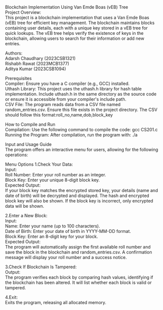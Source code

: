 Blockchain Implementation Using Van Emde Boas (vEB) Tree
<br>
Project Overview:
<br>
This project is a blockchain implementation that uses a Van Emde Boas (vEB) tree for efficient key management. 
The blockchain maintains blocks containing user details, each with a unique key stored in a vEB tree for quick lookups. 
The vEB tree helps verify the existence of keys in the blockchain, allowing users to search for their information or add new entries.

Authors:
<br>
Adarsh Chaudhary (2023CSB1321)
<br>
Rishabh Rawat (2023MCB1377)
<br>
Aditya Kumar (2023CSB1094)

Prerequisites
<br>
Compiler: Ensure you have a C compiler (e.g., GCC) installed.
<br>
Uthash Library: This project uses the uthash.h library for hash table implementation. Include uthash.h in the same directory as the source code or ensure it is accessible from your compiler's include path.
<br>
CSV File: The program reads data from a CSV file named random_entries.csv. Ensure this file exists in the project directory. The CSV should follow this format:roll_no,name,dob,block_key

How to Compile and Run
<br>
Compilation: Use the following command to compile the code:
gcc CS201.c
<br>
Running the Program: After compilation, run the program with:
./a

Input and Usage Guide
<br>
The program offers an interactive menu for users, allowing for the following operations:

Menu Options
1.Check Your Data:
<br>
Input:
<br>
Roll Number: Enter your roll number as an integer.
<br>
Block Key: Enter your unique 8-digit block key.
<br>
Expected Output:
<br>
If your block key matches the encrypted stored key, your details (name and date of birth) will be decrypted and displayed. The hash and encrypted block key will also be shown.
If the block key is incorrect, only encrypted data will be shown.

2.Enter a New Block:
<br>
Input:
<br>
Name: Enter your name (up to 100 characters).
<br>
Date of Birth: Enter your date of birth in YYYY-MM-DD format.
<br>
Block Key: Enter an 8-digit key for your block.
<br>
Expected Output:
<br>
The program will automatically assign the first available roll number and save the block in the blockchain and random_entries.csv.
A confirmation message will display your roll number and a success notice.

3.Check If Blockchain Is Tampered:
<br>
Output:
<br>
The program verifies each block by comparing hash values, identifying if the blockchain has been altered. It will list whether each block is valid or tampered.

4.Exit:
<br>
Exits the program, releasing all allocated memory.
